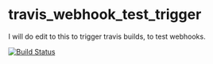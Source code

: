 # travis_webhook_test_trigger
I will do edit to this to trigger travis builds, to test webhooks.    

[![Build Status](https://travis-ci.org/luckydonald/travis_webhook_test_trigger.svg?branch=master)](https://travis-ci.org/luckydonald/travis_webhook_test_trigger)
 
